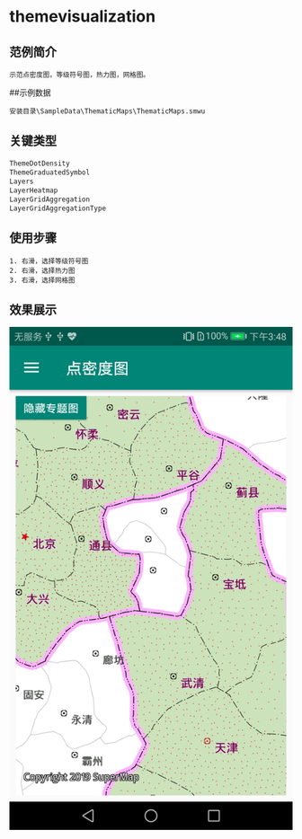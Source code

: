 # themevisualization

## 范例简介
	示范点密度图，等级符号图，热力图，网格图。

##示例数据

	安装目录\SampleData\ThematicMaps\ThematicMaps.smwu

## 关键类型

	ThemeDotDensity
	ThemeGraduatedSymbol
	Layers
	LayerHeatmap
	LayerGridAggregation
	LayerGridAggregationType
	

## 使用步骤


	1. 右滑，选择等级符号图
	2. 右滑，选择热力图
	3. 右滑，选择网格图

## 效果展示

![image](themevisualization.png)
